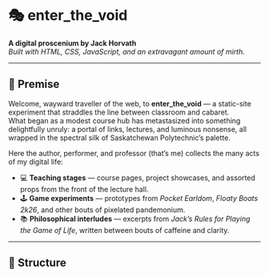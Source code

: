 # 🎭 enter_the_void

**A digital proscenium by Jack Horvath**  
_Built with HTML, CSS, JavaScript, and an extravagant amount of mirth._

---

## 🌌 Premise

Welcome, wayward traveller of the web, to **enter_the_void** — a static-site experiment that straddles the line between classroom and cabaret.  
What began as a modest course hub has metastasized into something delightfully unruly: a portal of links, lectures, and luminous nonsense, all wrapped in the spectral silk of Saskatchewan Polytechnic’s palette.  

Here the author, performer, and professor (that’s me) collects the many acts of my digital life:
- 💻 **Teaching stages** — course pages, project showcases, and assorted props from the front of the lecture hall.  
- 🕹️ **Game experiments** — prototypes from *Pocket Earldom*, *Floaty Boats 2k26*, and other bouts of pixelated pandemonium.  
- 📚 **Philosophical interludes** — excerpts from *Jack’s Rules for Playing the Game of Life*, written between bouts of caffeine and clarity.  

---

## 🧩 Structure

